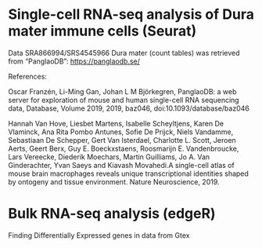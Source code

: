 # Single-cell RNA-seq analysis of Dura mater immune cells (Seurat)


Data SRA866994/SRS4545966 Dura mater (count tables) was retrieved from “PanglaoDB”: https://panglaodb.se/


References:

Oscar Franzén, Li-Ming Gan, Johan L M Björkegren, PanglaoDB: a web server for exploration of mouse and human single-cell 
RNA sequencing data, Database, Volume 2019, 2019, baz046, doi:10.1093/database/baz046


Hannah Van Hove, Liesbet Martens, Isabelle Scheyltjens, Karen De Vlaminck, Ana Rita Pombo Antunes, Sofie De Prijck, Niels Vandamme, 
Sebastiaan De Schepper, Gert Van Isterdael, Charlotte L. Scott, Jeroen Aerts, Geert Berx, Guy E. Boeckxstaens, Roosmarijn E. Vandenbroucke, 
Lars Vereecke, Diederik Moechars, Martin Guilliams, Jo A. Van Ginderachter, Yvan Saeys and Kiavash Movahedi.A single-cell atlas of mouse brain 
macrophages reveals unique transcriptional identities shaped by ontogeny and tissue environment. Nature Neuroscience, 2019.


# Bulk RNA-seq analysis (edgeR)

Finding Differentially Expressed genes in data from Gtex

